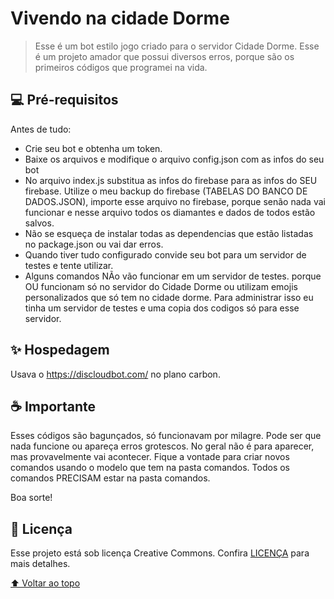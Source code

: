 # Vivendo na cidade Dorme

> Esse é um bot estilo jogo criado para o servidor Cidade Dorme. Esse é um projeto amador que possui diversos erros, porque são os primeiros códigos que programei na vida.

## 💻 Pré-requisitos

Antes de tudo:

* Crie seu bot e obtenha um token.
* Baixe os arquivos e modifique o arquivo config.json com as infos do seu bot
* No arquivo index.js substitua as infos do firebase para as infos do SEU firebase. Utilize o meu backup do firebase (TABELAS DO BANCO DE DADOS.JSON), importe esse arquivo no firebase, porque senão nada vai funcionar e nesse arquivo todos os diamantes e dados de todos estão salvos.
* Não se esqueça de instalar todas as dependencias que estão listadas no package.json ou vai dar erros.
* Quando tiver tudo configurado convide seu bot para um servidor de testes e tente utilizar.
* Alguns comandos NÃo vão funcionar em um servidor de testes. porque OU funcionam só no servidor do Cidade Dorme ou utilizam emojis personalizados que só tem no cidade dorme. Para administrar isso eu tinha
um servidor de testes e uma copia dos codigos só para esse servidor.

## ✨ Hospedagem

Usava o https://discloudbot.com/ no plano carbon.

## ☕ Importante

Esses códigos são bagunçados, só funcionavam por milagre. Pode ser que nada funcione ou apareça erros grotescos. No geral não é para aparecer, mas provavelmente vai acontecer. Fique a vontade para criar novos comandos usando o modelo que tem na pasta comandos. Todos os comandos PRECISAM estar na pasta comandos. 

Boa sorte!

## 📝 Licença

Esse projeto está sob licença Creative Commons. Confira [LICENÇA](https://creativecommons.org/licenses/by-nc-sa/4.0/legalcode.pt) para mais detalhes.

[⬆ Voltar ao topo](#vivendo-na-cidade-dorme)<br>

